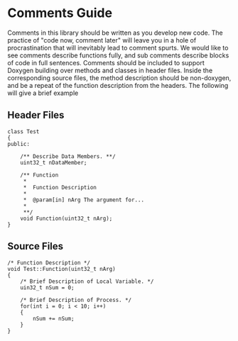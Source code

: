 # Comments Guide

Comments in this library should be written as you develop new code. The practice of "code now, comment later" will leave you in a hole of procrastination that will inevitably lead to comment spurts. We would like to see comments describe functions fully, and sub comments describe blocks of code in full sentences. Comments should be included to support Doxygen building over methods and classes in header files. Inside the corresponding source files, the method description should be non-doxygen, and be a repeat of the function description from the headers. The following will give a brief example


## Header Files

```
class Test
{
public:

    /** Describe Data Members. **/
    uint32_t nDataMember;

    /** Function
     *
     *  Function Description
     *
     *  @param[in] nArg The argument for...
     *
     **/
    void Function(uint32_t nArg);
}
```

## Source Files

```
/* Function Description */
void Test::Function(uint32_t nArg)
{
    /* Brief Description of Local Variable. */
    uin32_t nSum = 0;

    /* Brief Description of Process. */
    for(int i = 0; i < 10; i++)
    {
        nSum += nSum;
    }
}
```
